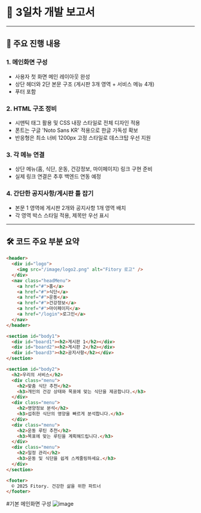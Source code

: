 
# 📝 3일차 개발 보고서

---

## 📌 주요 진행 내용

### 1. 메인화면 구성
- 사용자 첫 화면 메인 레이아웃 완성
- 상단 헤더와 2단 본문 구조 (게시판 3개 영역 + 서비스 메뉴 4개)
- 푸터 포함

### 2. HTML 구조 정비
- 시맨틱 태그 활용 및 CSS 내장 스타일로 전체 디자인 적용
- 폰트는 구글 'Noto Sans KR' 적용으로 한글 가독성 확보
- 반응형은 최소 너비 1200px 고정 스타일로 데스크탑 우선 지원

### 3. 각 메뉴 연결
- 상단 메뉴(홈, 식단, 운동, 건강정보, 마이페이지) 링크 구현 준비
- 실제 링크 연결은 추후 백엔드 연동 예정

### 4. 간단한 공지사항/게시판 틀 잡기
- 본문 1 영역에 게시판 2개와 공지사항 1개 영역 배치
- 각 영역 박스 스타일 적용, 제목만 우선 표시

---

## 🛠 코드 주요 부분 요약

```html
<header>
  <div id="logo">
    <img src="/image/logo2.png" alt="Fitory 로고" />
  </div>
  <nav class="headMenu">
    <a href="#">홈</a>
    <a href="#">식단</a>
    <a href="#">운동</a>
    <a href="#">건강정보</a>
    <a href="#">마이페이지</a>
    <a href="/login">로그인</a>
  </nav>
</header>

<section id="body1">
  <div id="board1"><h2>게시판 1</h2></div>
  <div id="board2"><h2>게시판 2</h2></div>
  <div id="board3"><h2>공지사항</h2></div>
</section>

<section id="body2">
  <h2>우리의 서비스</h2>
  <div class="menu">
    <h2>맞춤 식단 추천</h2>
    <h3>개인의 건강 상태와 목표에 맞는 식단을 제공합니다.</h3>
  </div>
  <div class="menu">
    <h2>영양정보 분석</h2>
    <h3>섭취한 식단의 영양을 빠르게 분석합니다.</h3>
  </div>
  <div class="menu">
    <h2>운동 루틴 추천</h2>
    <h3>목표에 맞는 루틴을 계획해드립니다.</h3>
  </div>
  <div class="menu">
    <h2>일정 관리</h2>
    <h3>운동 및 식단을 쉽게 스케줄링하세요.</h3>
  </div>
</section>

<footer>
  © 2025 Fitory. 건강한 삶을 위한 파트너
</footer>
```

#기본 메인화면 구성
![image](https://github.com/user-attachments/assets/1674b2ac-a6fe-4425-ade7-40d0f50aa8fc)

